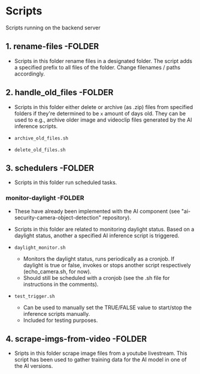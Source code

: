 # Scripts
Scripts running on the backend server

## 1. rename-files -FOLDER
- Scripts in this folder rename files in a designated folder. The script adds a specified prefix to all files of the folder. Change filenames / paths accordingly.

## 2. handle_old_files -FOLDER
- Scripts in this folder either delete or archive (as .zip) files from specified folders if they're determined to be `x` amount of days old. They can be used to e.g., archive older image and videoclip files generated by the AI inference scripts.

- `archive_old_files.sh`
- `delete_old_files.sh`

## 3. schedulers -FOLDER
- Scripts in this folder run scheduled tasks.

### monitor-daylight -FOLDER
- These have already been implemented with the AI component (see "ai-security-camera-object-detection" repository). 
- Scripts in this folder are related to monitoring daylight status. Based on a daylight status, another a specified AI inference script is triggered.

- `daylight_monitor.sh`
	- Monitors the daylight status, runs periodically as a cronjob. If daylight is true or false, invokes or stops another script respectively (echo_camera.sh, for now).
 	- Should still be scheduled with a cronjob (see the .sh file for instructions in the comments).
- `test_trigger.sh`
	- Can be used to manually set the TRUE/FALSE value to start/stop the inference scripts manually.
	- Included for testing purposes. 
	
## 4. scrape-imgs-from-video -FOLDER
- Sripts in this folder scrape image files from a youtube livestream. This script has been used to gather training data for the AI model in one of the AI versions.
